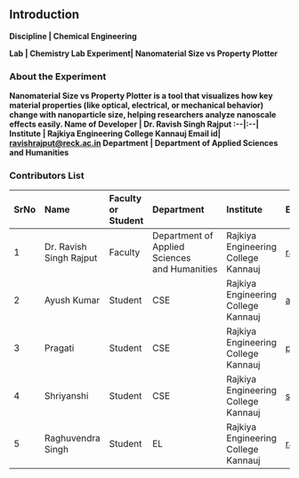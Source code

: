 ## Introduction


<b>Discipline | <b> Chemical Engineering

<b> Lab | <b> Chemistry Lab
<b> Experiment|     <b> Nanomaterial Size vs Property Plotter

### About the Experiment 
Nanomaterial Size vs Property Plotter is a tool that visualizes how key material properties (like optical, electrical, or mechanical behavior) change with nanoparticle size, helping researchers analyze nanoscale effects easily.
<b>Name of Developer | <b> Dr. Ravish Singh Rajput
:--|:--|
<b> Institute | <b>  Rajkiya Engineering College Kannauj
<b> Email id|     <b> ravishrajput@reck.ac.in
<b> Department |  Department of Applied Sciences and Humanities

### Contributors List

SrNo | Name | Faculty or Student | Department| Institute | Email id
:--|:--|:--|:--|:--|:--|
1 | Dr. Ravish Singh Rajput | Faculty | Department of Applied Sciences and Humanities | Rajkiya Engineering College Kannauj | ravishrajput@reck.ac.in
2 | Ayush Kumar | Student | CSE | Rajkiya Engineering College Kannauj | ayush95190@gmail.com
3 | Pragati | Student | CSE | Rajkiya Engineering College Kannauj | pragatibaghel99@gmail.com
4 | Shriyanshi | Student | CSE | Rajkiya Engineering College Kannauj | shriyanshi1712@gmail.com
5 | Raghuvendra Singh | Student | EL | Rajkiya Engineering College Kannauj | raghuvendrasingh1238@gmail.com
